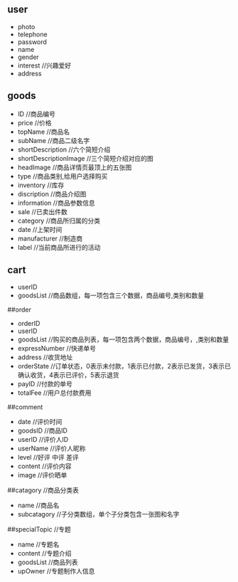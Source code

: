 ## user

*  photo
*  telephone
*  password
*  name
*  gender
*  interest  //兴趣爱好
*  address


## goods

*  ID        //商品编号
*  price       //价格  
*  topName    //商品名
*  subName    //商品二级名字
*  shortDescription //六个简短介绍
*  shortDescriptionImage //三个简短介绍对应的图
*  headImage   //商品详情页最顶上的五张图
*  type      //商品类别,给用户选择购买
*  inventory  //库存
*  discription //商品介绍图
*  information  //商品参数信息
*  sale         //已卖出件数
*  category      //商品所归属的分类
*  date       //上架时间
*  manufacturer  //制造商
*  label       //当前商品所进行的活动

## cart

*  userID
*  goodsList   //商品数组，每一项包含三个数据，商品编号,类别和数量



##order
* orderID
* userID
* goodsList //购买的商品列表，每一项包含两个数据，商品编号，,类别和数量
* expressNumber   //快递单号
* address  //收货地址
* orderState //订单状态，0表示未付款，1表示已付款，2表示已发货，3表示已确认收货，4表示已评价，5表示退货
* payID    //付款的单号
* totalFee  //用户总付款费用


##comment
* date  //评价时间
* goodsID //商品ID
* userID  //评价人ID
* userName //评价人昵称
* level   //好评 中评 差评
* content  //评价内容
* image  //评价晒单


##catagory //商品分类表
* name      //商品名
* subcatagory //子分类数组，单个子分类包含一张图和名字


##specialTopic //专题
* name   //专题名
* content  //专题介绍
* goodsList //商品列表
* upOwner   //专题制作人信息








